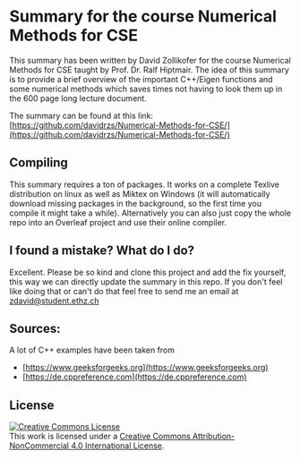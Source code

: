 # Summary for the course Numerical Methods for CSE

This summary has been written by David Zollikofer for the course Numerical Methods for CSE taught by Prof. Dr. Ralf Hiptmair. 
The idea of this summary is to provide a brief overview of the important C++/Eigen functions and some numerical methods which saves times not having to look them up in the 600 page long lecture document.

The summary can be found at this link: [https://github.com/davidrzs/Numerical-Methods-for-CSE/](https://github.com/davidrzs/Numerical-Methods-for-CSE/)

## Compiling

This summary requires a ton of packages. It works on a complete Texlive distribution on linux as well as Miktex on Windows (it will automatically download missing packages in the background, so the first time you compile it might take a while). Alternatively you can also just copy the whole repo into an Overleaf project and use their online compiler.

## I found a mistake? What do I do?

Excellent. Please be so kind and clone this project and add the fix yourself, this way we can directly update the summary in this repo. If you don't feel like doing that or can't do that feel free to send me an email at zdavid@student.ethz.ch

## Sources:
A lot of C++ examples have been taken from 
- [https://www.geeksforgeeks.org](https://www.geeksforgeeks.org)
- [https://de.cppreference.com](https://de.cppreference.com)



## License

<a rel="license" href="http://creativecommons.org/licenses/by-nc/4.0/"><img alt="Creative Commons License" style="border-width:0" src="https://i.creativecommons.org/l/by-nc/4.0/88x31.png" /></a><br />This work is licensed under a <a rel="license" href="http://creativecommons.org/licenses/by-nc/4.0/">Creative Commons Attribution-NonCommercial 4.0 International License</a>.





